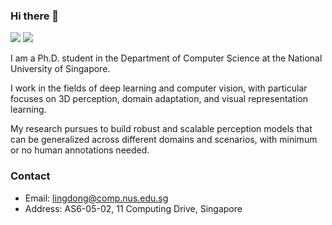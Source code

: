 ### Hi there 👋

[![](https://img.shields.io/badge/🌐%20%20%20Homepage-red??&style=flat-square)](https://ldkong.com/)
[![](https://img.shields.io/badge/Google%20Scholar-%234285F4.svg?&style=flat-square&logo=google-scholar&logoColor=white)](https://scholar.google.com/citations?user=-j1j7TkAAAAJ&hl=en)

I am a Ph.D. student in the Department of Computer Science at the National University of Singapore.

I work in the fields of deep learning and computer vision, with particular focuses on 3D perception, domain adaptation, and visual representation learning.

My research pursues to build robust and scalable perception models that can be generalized across different domains and scenarios, with minimum or no human annotations needed.

### Contact
- Email: lingdong@comp.nus.edu.sg
- Address: AS6-05-02, 11 Computing Drive, Singapore
